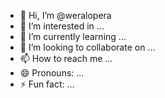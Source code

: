 - 👋 Hi, I’m @weralopera
- 👀 I’m interested in ...
- 🌱 I’m currently learning ...
- 💞️ I’m looking to collaborate on ...
- 📫 How to reach me ...
- 😄 Pronouns: ...
- ⚡ Fun fact: ...

<!---
weralopera/weralopera is a ✨ special ✨ repository because its `README.md` (this file) appears on your GitHub profile.
You can click the Preview link to take a look at your changes.
--->
